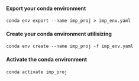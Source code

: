 #### Export your conda environment
```
conda env export --name imp_proj > imp_env.yaml
```

#### Create your conda environment utilisizing 
```
conda env create --name imp_proj -f imp_env.yaml
```

#### Activate the conda environment
```
conda activate imp_proj
```
